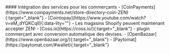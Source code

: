 <div class="feature-item" markdown="1">
#### Intégration des services pour les commerçants
- [CoinPayments](https://www.coinpayments.net/store-directory-coin-ZEN){:target="_blank"}
- [Cointopay](https://www.youtube.com/watch?v=eM_dYQKCqlI){:data-lity=""} - Les magasins Shopify peuvent maintenant accepter ZEN!
- [Coss.io](https://coss.io/){:target="_blank"} - plugin commerçant avec conversion automatique des devises.
- [OpenBazaar](https://www.openbazaar.org/){:target="_blank"}
- [Paytomat](https://paytomat.com/#wallet){:target="_blank"}
</div>
